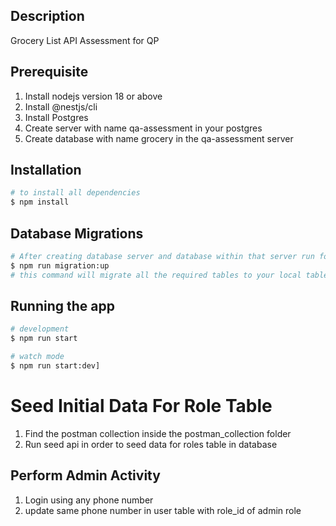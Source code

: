 ## Description

Grocery List API Assessment for QP

## Prerequisite

1. Install nodejs version 18 or above
2. Install @nestjs/cli
3. Install Postgres
4. Create server with name qa-assessment in your postgres
5. Create database with name grocery in the qa-assessment server

## Installation

```bash
# to install all dependencies
$ npm install
```

## Database Migrations

```bash
# After creating database server and database within that server run following command
$ npm run migration:up
# this command will migrate all the required tables to your local table to run the api's
```

## Running the app

```bash
# development
$ npm run start

# watch mode
$ npm run start:dev]
```

# Seed Initial Data For Role Table

1. Find the postman collection inside the postman_collection folder
2. Run seed api in order to seed data for roles table in database

## Perform Admin Activity

1. Login using any phone number
2. update same phone number in user table with role_id of admin role
